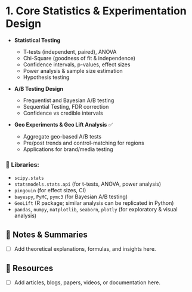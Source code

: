 # **1. Core Statistics & Experimentation Design**


- **Statistical Testing**
    - T-tests (independent, paired), ANOVA
    - Chi-Square (goodness of fit & independence)
    - Confidence intervals, p-values, effect sizes
    - Power analysis & sample size estimation
    - Hypothesis testing
      
- **A/B Testing Design**
    - Frequentist and Bayesian A/B testing
    - Sequential Testing, FDR correction
    - Confidence vs credible intervals
      
- **Geo Experiments & Geo Lift Analysis** ✅
    - Aggregate geo-based A/B tests
    - Pre/post trends and control-matching for regions
    - Applications for brand/media testing

### 🧰 Libraries:

- `scipy.stats`
- `statsmodels.stats.api` (for t-tests, ANOVA, power analysis)
- `pingouin` (for effect sizes, CI)
- `bayespy`, `PyMC`, `pymc3` (for Bayesian A/B testing)
- `GeoLift` (R package; similar analysis can be replicated in Python)
- `pandas`, `numpy`, `matplotlib`, `seaborn`, `plotly` (for exploratory & visual analysis)

## 📓 Notes & Summaries

- [ ] Add theoretical explanations, formulas, and insights here.

## 🔗 Resources

- [ ] Add articles, blogs, papers, videos, or documentation here.
